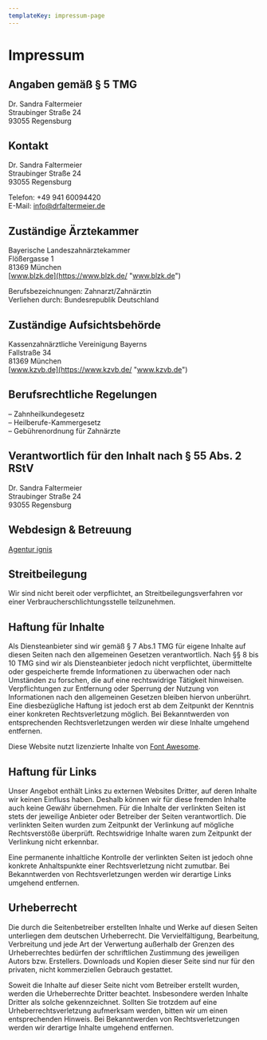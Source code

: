 ```yaml
---
templateKey: impressum-page
---
```


# Impressum

## Angaben gemäß § 5 TMG

Dr. Sandra Faltermeier  
Straubinger Straße 24  
93055 Regensburg

## Kontakt

Dr. Sandra Faltermeier  
Straubinger Straße 24  
93055 Regensburg  

Telefon: +49 941 60094420  
E-Mail: info@drfaltermeier.de

## Zuständige Ärztekammer

Bayerische Landeszahnärztekammer  
Flößergasse 1  
81369 München  
[www.blzk.de](https://www.blzk.de/ "www.blzk.de")

Berufsbezeichnungen: Zahnarzt/Zahnärztin  
Verliehen durch: Bundesrepublik Deutschland

## Zuständige Aufsichtsbehörde

Kassenzahnärztliche Vereinigung Bayerns  
Fallstraße 34  
81369 München  
[www.kzvb.de](https://www.kzvb.de/ "www.kzvb.de")

## Berufsrechtliche Regelungen

– Zahnheilkundegesetz  
– Heilberufe-Kammergesetz  
– Gebührenordnung für Zahnärzte  

## Verantwortlich für den Inhalt nach § 55 Abs. 2 RStV

Dr. Sandra Faltermeier  
Straubinger Straße 24  
93055 Regensburg

## Webdesign & Betreuung

[Agentur ignis](https://www.agenturignis.de "Agentur ignis")

## Streitbeilegung

Wir sind nicht bereit oder verpflichtet, an Streitbeilegungsverfahren vor einer Verbraucherschlichtungsstelle teilzunehmen.

## Haftung für Inhalte

Als Diensteanbieter sind wir gemäß § 7 Abs.1 TMG für eigene Inhalte auf diesen Seiten nach den allgemeinen Gesetzen verantwortlich. Nach §§ 8 bis 10 TMG sind wir als Diensteanbieter jedoch nicht verpflichtet, übermittelte oder gespeicherte fremde Informationen zu überwachen oder nach Umständen zu forschen, die auf eine rechtswidrige Tätigkeit hinweisen. Verpflichtungen zur Entfernung oder Sperrung der Nutzung von Informationen nach den allgemeinen Gesetzen bleiben hiervon unberührt. Eine diesbezügliche Haftung ist jedoch erst ab dem Zeitpunkt der Kenntnis einer konkreten Rechtsverletzung möglich. Bei Bekanntwerden von entsprechenden Rechtsverletzungen werden wir diese Inhalte umgehend entfernen.


Diese Website nutzt lizenzierte Inhalte von [Font Awesome](https://fontawesome.com/ "Font Awesome").

## Haftung für Links

Unser Angebot enthält Links zu externen Websites Dritter, auf deren Inhalte wir keinen Einfluss haben. Deshalb können wir für diese fremden Inhalte auch keine Gewähr übernehmen. Für die Inhalte der verlinkten Seiten ist stets der jeweilige Anbieter oder Betreiber der Seiten verantwortlich. Die verlinkten Seiten wurden zum Zeitpunkt der Verlinkung auf mögliche Rechtsverstöße überprüft. Rechtswidrige Inhalte waren zum Zeitpunkt der Verlinkung nicht erkennbar.

Eine permanente inhaltliche Kontrolle der verlinkten Seiten ist jedoch ohne konkrete Anhaltspunkte einer Rechtsverletzung nicht zumutbar. Bei Bekanntwerden von Rechtsverletzungen werden wir derartige Links umgehend entfernen.

## Urheberrecht

Die durch die Seitenbetreiber erstellten Inhalte und Werke auf diesen Seiten unterliegen dem deutschen Urheberrecht. Die Vervielfältigung, Bearbeitung, Verbreitung und jede Art der Verwertung außerhalb der Grenzen des Urheberrechtes bedürfen der schriftlichen Zustimmung des jeweiligen Autors bzw. Erstellers. Downloads und Kopien dieser Seite sind nur für den privaten, nicht kommerziellen Gebrauch gestattet.

Soweit die Inhalte auf dieser Seite nicht vom Betreiber erstellt wurden, werden die Urheberrechte Dritter beachtet. Insbesondere werden Inhalte Dritter als solche gekennzeichnet. Sollten Sie trotzdem auf eine Urheberrechtsverletzung aufmerksam werden, bitten wir um einen entsprechenden Hinweis. Bei Bekanntwerden von Rechtsverletzungen werden wir derartige Inhalte umgehend entfernen.
